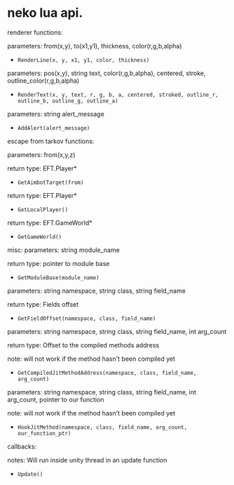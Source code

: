 # neko lua api.
renderer functions:

parameters: from(x,y), to(x1,y1), thickness, color(r,g,b,alpha)
- `RenderLine(x, y, x1, y1, color, thickness)`

parameters: pos(x,y), string text, color(r,g,b,alpha), centered, stroke, outline_color(r,g,b,alpha)
- `RenderText(x, y, text, r, g, b, a, centered, stroked, outline_r, outline_b, outline_g, outline_a)`

parameters: string alert_message
- `AddAlert(alert_message)`

escape from tarkov functions:

parameters: from(x,y,z)

return type: EFT.Player*
- `GetAimbotTarget(from)`

return type: EFT.Player*
- `GetLocalPlayer()`

return type: EFT.GameWorld*
- `GetGameWorld()`

misc:
parameters: string module_name

return type: pointer to module base
- `GetModuleBase(module_name)`

parameters: string namespace, string class, string field_name

return type: Fields offset
- `GetFieldOffset(namespace, class, field_name)`

parameters: string namespace, string class, string field_name, int arg_count

return type: Offset to the compiled methods address

note: will not work if the method hasn't been compiled yet
- `GetCompiledJitMethodAddress(namespace, class, field_name, arg_count)`

parameters: string namespace, string class, string field_name, int arg_count, pointer to our function

note: will not work if the method hasn't been compiled yet
- `HookJitMethod(namespace, class, field_name, arg_count, our_function_ptr)`

callbacks:

notes: Will run inside unity thread in an update function
- `Update()`
